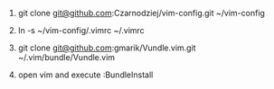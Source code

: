1) git clone git@github.com:Czarnodziej/vim-config.git ~/vim-config

2) ln -s ~/vim-config/.vimrc ~/.vimrc

3) git clone git@github.com:gmarik/Vundle.vim.git ~/.vim/bundle/Vundle.vim

4) open vim and execute :BundleInstall
